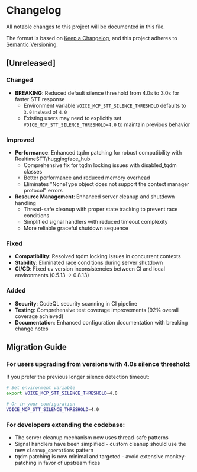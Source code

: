 # Changelog

All notable changes to this project will be documented in this file.

The format is based on [Keep a Changelog](https://keepachangelog.com/en/1.0.0/),
and this project adheres to [Semantic Versioning](https://semver.org/spec/v2.0.0.html).

## [Unreleased]

### Changed
- **BREAKING**: Reduced default silence threshold from 4.0s to 3.0s for faster STT response
  - Environment variable `VOICE_MCP_STT_SILENCE_THRESHOLD` defaults to `3.0` instead of `4.0`
  - Existing users may need to explicitly set `VOICE_MCP_STT_SILENCE_THRESHOLD=4.0` to maintain previous behavior

### Improved
- **Performance**: Enhanced tqdm patching for robust compatibility with RealtimeSTT/huggingface_hub
  - Comprehensive fix for tqdm locking issues with disabled_tqdm classes
  - Better performance and reduced memory overhead
  - Eliminates "NoneType object does not support the context manager protocol" errors
- **Resource Management**: Enhanced server cleanup and shutdown handling
  - Thread-safe cleanup with proper state tracking to prevent race conditions
  - Simplified signal handlers with reduced timeout complexity
  - More reliable graceful shutdown sequence

### Fixed
- **Compatibility**: Resolved tqdm locking issues in concurrent contexts
- **Stability**: Eliminated race conditions during server shutdown
- **CI/CD**: Fixed uv version inconsistencies between CI and local environments (0.5.13 → 0.8.13)

### Added
- **Security**: CodeQL security scanning in CI pipeline
- **Testing**: Comprehensive test coverage improvements (92% overall coverage achieved)
- **Documentation**: Enhanced configuration documentation with breaking change notes

## Migration Guide

### For users upgrading from versions with 4.0s silence threshold:

If you prefer the previous longer silence detection timeout:

```bash
# Set environment variable
export VOICE_MCP_STT_SILENCE_THRESHOLD=4.0

# Or in your configuration
VOICE_MCP_STT_SILENCE_THRESHOLD=4.0
```

### For developers extending the codebase:

- The server cleanup mechanism now uses thread-safe patterns
- Signal handlers have been simplified - custom cleanup should use the new `cleanup_operations` pattern
- tqdm patching is now minimal and targeted - avoid extensive monkey-patching in favor of upstream fixes
